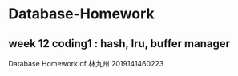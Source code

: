 # Database-Homework
## week 12 coding1 : hash, lru, buffer manager ##
Database Homework of 林九州 2019141460223
